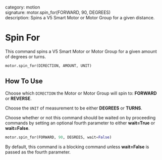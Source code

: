 category: motion  
signature: motor.spin_for(FORWARD, 90, DEGREES)  
description: Spins a V5 Smart Motor or Motor Group for a given distance.

# Spin For
 
This command spins a V5 Smart Motor or Motor Group for a given amount of degrees or turns.

```python
motor.spin_for(DIRECTION, AMOUNT, UNIT)
```

## How To Use

Choose which `DIRECTION` the Motor or Motor Group will spin to: **FORWARD** or **REVERSE**.

Choose the `UNIT` of measurement to be either **DEGREES** or **TURNS**.

Choose whether or not this command should be waited on by proceeding commands by setting an optional fourth parameter to either **wait=True** or **wait=False**. 

```python
motor.spin_for(FORWARD, 90, DEGREES, wait=False)
```

By default, this command is a blocking command unless **wait=False** is passed as the fourth parameter.

<advanced>
</advanced>
